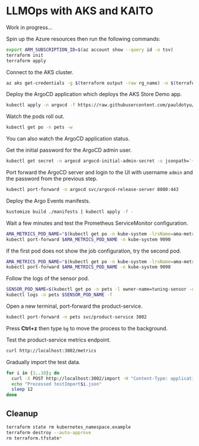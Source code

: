 # LLMOps with AKS and KAITO

Work in progress...

Spin up the Azure resources then run the following commands:

```bash
export ARM_SUBSCRIPTION_ID=$(az account show --query id -o tsv)
terraform init
terraform apply
```

Connect to the AKS cluster.

```bash
az aks get-credentials -g $(terraform output -raw rg_name) -n $(terraform output -raw aks_name)
```

Deploy the ArgoCD application which deploys the AKS Store Demo app.

```bash
kubectl apply -n argocd -f https://raw.githubusercontent.com/pauldotyu/aks-store-demo/refs/heads/bigbertha/sample-manifests/argocd/pets.yaml
```

Watch the pods roll out.

```bash
kubectl get po -n pets -w
```

You can also watch the ArgoCD application status.

Get the initial password for the ArgoCD admin user.

```bash
kubectl get secret -n argocd argocd-initial-admin-secret -o jsonpath='{.data.password}' | base64 -d
```

Port forward the ArgoCD server and login to the UI with username `admin` and the password from the previous step.

```bash
kubectl port-forward -n argocd svc/argocd-release-server 8080:443
```

Deploy the Argo Events manifests.

```bash
kustomize build ./manifests | kubectl apply -f -
```

Wait a few minutes and test the Prometheus ServiceMonitor configuration.

```bash
AMA_METRICS_POD_NAME="$(kubectl get po -n kube-system -lrsName=ama-metrics -o jsonpath='{.items[0].metadata.name}')"
kubectl port-forward $AMA_METRICS_POD_NAME -n kube-system 9090
```

If the first pod does not show the job configuration, try the second pod.

```bash
AMA_METRICS_POD_NAME="$(kubectl get po -n kube-system -lrsName=ama-metrics -o jsonpath='{.items[1].metadata.name}')"
kubectl port-forward $AMA_METRICS_POD_NAME -n kube-system 9090
```

Follow the logs of the sensor pod.

```bash
SENSOR_POD_NAME=$(kubectl get po -n pets -l owner-name=tuning-sensor -ojsonpath='{.items[0].metadata.name}')
kubectl logs -n pets $SENSOR_POD_NAME -f
```

Open a new terminal, port-forward the product-service.

```bash
kubectl port-forward -n pets svc/product-service 3002
```

Press **Ctrl+z** then type `bg` to move the process to the background.

Test the product-service metrics endpoint.

```bash
curl http://localhost:3002/metrics
```

Gradually import the test data.

```bash
for i in {1..10}; do
  curl -X POST http://localhost:3002/import -H "Content-Type: application/json" --data-binary @testImport$i.json
  echo "Processed testImport$i.json"
  sleep 12
done
```

## Cleanup

```bash
terraform state rm kubernetes_namespace.example
terraform destroy --auto-approve
rm terraform.tfstate*
```
